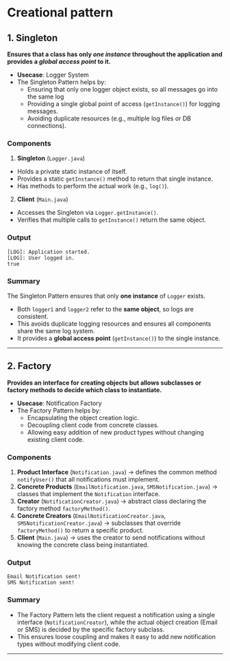 #  Creational pattern 

## 1. Singleton   
**Ensures that a class has only **_one instance_** throughout the application and provides a **_global access point_** to it.**
- **Usecase**: Logger System
- The Singleton Pattern helps by:    
   - Ensuring that only one logger object exists, so all messages go into the same log
   - Providing a single global point of access (`getInstance()`) for logging messages.
   - Avoiding duplicate resources (e.g., multiple log files or DB connections).
### Components  
1. **Singleton** (`Logger.java`)    
- Holds a private static instance of itself.
- Provides a static `getInstance()` method to return that single instance.
- Has methods to perform the actual work (e.g., `log()`).
2. **Client** (`Main.java`)   
- Accesses the Singleton via `Logger.getInstance()`.
- Verifies that multiple calls to `getInstance()` return the same object.
### Output
```
[LOG]: Application started.
[LOG]: User logged in.
true
```
### Summary
The Singleton Pattern ensures that only **one instance** of `Logger` exists.
- Both `logger1` and `logger2` refer to the **same object**, so logs are consistent.
- This avoids duplicate logging resources and ensures all components share the same log system.
- It provides a **global access point** (`getInstance()`) to the single instance.

---

## 2. Factory   
**Provides an interface for creating objects but allows subclasses or factory methods to decide which class to instantiate.**
- **Usecase**: Notification Factory
- The Factory Pattern helps by:    
   - Encapsulating the object creation logic.
   - Decoupling client code from concrete classes.
   - Allowing easy addition of new product types without changing existing client code.
### Components  
1. **Product Interface** (`Notification.java`) → defines the common method `notifyUser()` that all notifications must implement.
2. **Concrete Products** (`EmailNotification.java`, `SMSNotification.java`) → classes that implement the `Notification` interface.
3. **Creator** (`NotificationCreator.java`) → abstract class declaring the factory method `factoryMethod()`.
4. **Concrete Creators** (`EmailNotificationCreator.java`, `SMSNotificationCreator.java`) → subclasses that override `factoryMethod()` to return a specific product.
5. **Client** (`Main.java`) → uses the creator to send notifications without knowing the concrete class being instantiated.
### Output
```
Email Notification sent!
SMS Notification sent!
```
### Summary
- The Factory Pattern lets the client request a notification using a single interface (`NotificationCreator`), while the actual object creation (Email or SMS) is decided by the specific factory subclass.
- This ensures loose coupling and makes it easy to add new notification types without modifying client code.

---

